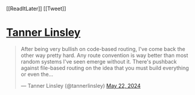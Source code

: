 [[ReadItLater]] [[Tweet]]

# [Tanner Linsley](https://twitter.com/tannerlinsley/status/1793368153860477391)

> After being very bullish on code-based routing, I've come back the other way pretty hard. Any route convention is way better than most random systems I've seen emerge without it. There's pushback against file-based routing on the idea that you must build everything or even the…
> 
> — Tanner Linsley (@tannerlinsley) [May 22, 2024](https://twitter.com/tannerlinsley/status/1793368153860477391?ref_src=twsrc%5Etfw)